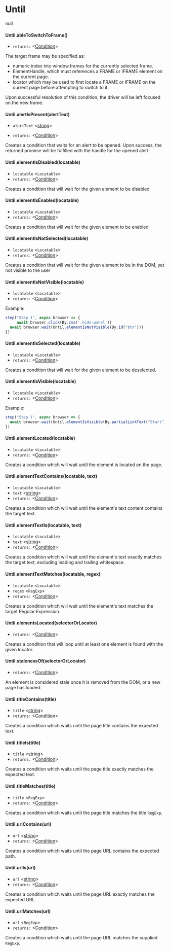 # Until
null
#### Until.ableToSwitchToFrame()
* `returns:` <[Condition]> 

The target frame may be specified as:
- numeric index into window.frames for the currently selected frame.
- ElementHandle, which must references a FRAME or IFRAME element on the current page.
- locator which may be used to first locate a FRAME or IFRAME on the current page before attempting to switch to it.

Upon successful resolution of this condition, the driver will be left focused on the new frame.


#### Until.alertIsPresent(alertText)
* `alertText` <[string]> 

* `returns:` <[Condition]> 

Creates a condition that waits for an alert to be opened. Upon success, the returned promise will be fulfilled with the handle for the opened alert

#### Until.elementIsDisabled(locatable)
* `locatable` <`Locatable`> 
* `returns:` <[Condition]> 

Creates a condition that will wait for the given element to be disabled

#### Until.elementIsEnabled(locatable)
* `locatable` <`Locatable`> 
* `returns:` <[Condition]> 

Creates a condition that will wait for the given element to be enabled

#### Until.elementIsNotSelected(locatable)
* `locatable` <`Locatable`> 
* `returns:` <[Condition]> 

Creates a condition that will wait for the given element to be in the DOM, yet not visible to the user

#### Until.elementIsNotVisible(locatable)
* `locatable` <`Locatable`> 
* `returns:` <[Condition]> 

Example:
```typescript
step("Step 1", async browser => {
	 await browser.click(By.css('.hide-panel'))
  await browser.wait(Until.elementIsNotVisible(By.id("btn")))
})
```


#### Until.elementIsSelected(locatable)
* `locatable` <`Locatable`> 
* `returns:` <[Condition]> 

Creates a condition that will wait for the given element to be deselected.

#### Until.elementIsVisible(locatable)
* `locatable` <`Locatable`> 
* `returns:` <[Condition]> 

Example:
```typescript
step("Step 1", async browser => {
  await browser.wait(Until.elementIsVisible(By.partialLinkText("Start")))
})
```


#### Until.elementLocated(locatable)
* `locatable` <`Locatable`> 
* `returns:` <[Condition]> 

Creates a condition which will wait until the element is located on the page.

#### Until.elementTextContains(locatable, text)
* `locatable` <`Locatable`> 
* `text` <[string]> 
* `returns:` <[Condition]> 

Creates a condition which will wait until the element's text content contains the target text.

#### Until.elementTextIs(locatable, text)
* `locatable` <`Locatable`> 
* `text` <[string]> 
* `returns:` <[Condition]> 

Creates a condition which will wait until the element's text exactly matches the target text, excluding leading and trailing whitespace.

#### Until.elementTextMatches(locatable, regex)
* `locatable` <`Locatable`> 
* `regex` <`RegExp`> 
* `returns:` <[Condition]> 

Creates a condition which will wait until the element's text matches the target Regular Expression.

#### Until.elementsLocated(selectorOrLocator)
* `returns:` <[Condition]> 

Creates a condition that will loop until at least one element is found with the given locator.

#### Until.stalenessOf(selectorOrLocator)
* `returns:` <[Condition]> 

An element is considered stale once it is removed from the DOM, or a new page has loaded.


#### Until.titleContains(title)
* `title` <[string]> 
* `returns:` <[Condition]> 

Creates a condition which waits until the page title contains the expected text.

#### Until.titleIs(title)
* `title` <[string]> 
* `returns:` <[Condition]> 

Creates a condition which waits until the page title exactly matches the expected text.

#### Until.titleMatches(title)
* `title` <`RegExp`> 
* `returns:` <[Condition]> 

Creates a condition which waits until the page title matches the title `RegExp`.

#### Until.urlContains(url)
* `url` <[string]> 
* `returns:` <[Condition]> 

Creates a condition which waits until the page URL contains the expected path.

#### Until.urlIs(url)
* `url` <[string]> 
* `returns:` <[Condition]> 

Creates a condition which waits until the page URL exactly matches the expected URL.

#### Until.urlMatches(url)
* `url` <`RegExp`> 
* `returns:` <[Condition]> 

Creates a condition which waits until the page URL matches the supplied `RegExp`.


[By]: classes/By.md
[string]: https://developer.mozilla.org/en-US/docs/Web/JavaScript/Data_structures#String_type
[Condition]: classes/Condition.md
[Driver]: classes/Driver.md
[Promise]: https://developer.mozilla.org/en-US/docs/Web/JavaScript/Reference/Global_Objects/Promise
[Device]: Enumerations.md/#device
[ElementHandle]: classes/ElementHandle.md
[Locator]: classes/Locator.md
[TargetLocator]: classes/TargetLocator.md
[Until]: classes/Until.md